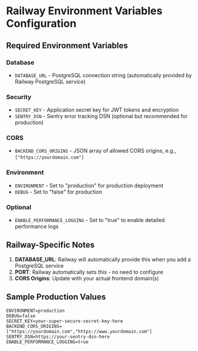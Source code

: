 # Railway Environment Variables Configuration

## Required Environment Variables

### Database
- `DATABASE_URL` - PostgreSQL connection string (automatically provided by Railway PostgreSQL service)

### Security
- `SECRET_KEY` - Application secret key for JWT tokens and encryption
- `SENTRY_DSN` - Sentry error tracking DSN (optional but recommended for production)

### CORS
- `BACKEND_CORS_ORIGINS` - JSON array of allowed CORS origins, e.g., `["https://yourdomain.com"]`

### Environment
- `ENVIRONMENT` - Set to "production" for production deployment
- `DEBUG` - Set to "false" for production

### Optional
- `ENABLE_PERFORMANCE_LOGGING` - Set to "true" to enable detailed performance logs

## Railway-Specific Notes

1. **DATABASE_URL**: Railway will automatically provide this when you add a PostgreSQL service
2. **PORT**: Railway automatically sets this - no need to configure
3. **CORS Origins**: Update with your actual frontend domain(s)

## Sample Production Values

```
ENVIRONMENT=production
DEBUG=false
SECRET_KEY=your-super-secure-secret-key-here
BACKEND_CORS_ORIGINS=["https://yourdomain.com","https://www.yourdomain.com"]
SENTRY_DSN=https://your-sentry-dsn-here
ENABLE_PERFORMANCE_LOGGING=true
```